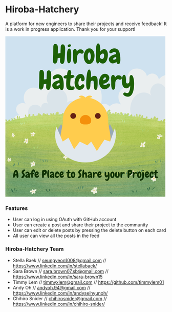 # Hiroba-Hatchery

A platform for new engineers to share their projects and receive feedback!
It is a work in progress application. Thank you for your support!

![main-logo](https://github.com/Hiroba-Hatchery/Hiroba-Hatchery/raw/dev/media/Main-logo.png)

### Features

- User can log in using OAuth with GitHub account
- User can create a post and share their project to the community
- User can edit or delete posts by pressing the delete button on each card
- All user can view all the posts in the feed

### Hiroba-Hatchery Team

- Stella Baek // <seungyeon1008@gmail.com> // https://www.linkedin.com/in/stellabaek/
- Sara Brown // <sara.brown07.sb@gmail.com> // https://www.linkedin.com/in/sara-brown15
- Timmy Lem // <timmyxlem@gmail.com> // https://github.com/timmylem01
- Andy Oh // <andyoh.94@gmail.com> // https://www.linkedin.com/in/andyseihyunoh/
- Chihiro Snider // <chihirosnider@gmail.com> // https://www.linkedin.com/in/chihiro-snider/
